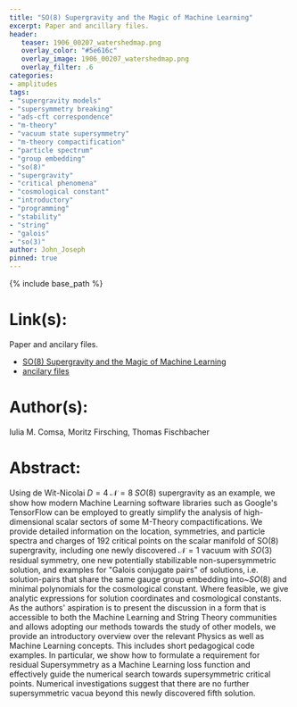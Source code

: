```yaml
---
title: "SO(8) Supergravity and the Magic of Machine Learning"
excerpt: Paper and ancillary files.
header:
   teaser: 1906_00207_watershedmap.png
   overlay_color: "#5e616c"
   overlay_image: 1906_00207_watershedmap.png
   overlay_filter: .6
categories:
- amplitudes
tags:
- "supergravity models"
- "supersymmetry breaking"
- "ads-cft correspondence"
- "m-theory"
- "vacuum state supersymmetry"
- "m-theory compactification"
- "particle spectrum"
- "group embedding"
- "so(8)"
- "supergravity"
- "critical phenomena"
- "cosmological constant"
- "introductory"
- "programming"
- "stability"
- "string"
- "galois"
- "so(3)"
author: John_Joseph
pinned: true
---
```

{% include base_path %}

# Link(s):
Paper and ancilary files.
  * [SO(8) Supergravity and the Magic of Machine Learning](https://arxiv.org/abs/1906.00207)
  * [ancilary files](https://arxiv.org/src/1906.00207/anc)

# Author(s):
Iulia M. Comsa, Moritz Firsching, Thomas Fischbacher

# Abstract:
Using de Wit-Nicolai $D=4\;\mathcal{N}=8\;SO(8)$ supergravity as an example, we show how modern Machine Learning software libraries such as Google's TensorFlow can be employed to greatly simplify the analysis of high-dimensional scalar sectors of some M-Theory compactifications. We provide detailed information on the location, symmetries, and particle spectra and charges of 192 critical points on the scalar manifold of SO(8) supergravity, including one newly discovered $\mathcal{N}=1$ vacuum with $SO(3)$ residual symmetry, one new potentially stabilizable non-supersymmetric solution, and examples for "Galois conjugate pairs" of solutions, i.e. solution-pairs that share the same gauge group embedding into~$SO(8)$ and minimal polynomials for the cosmological constant. Where feasible, we give analytic expressions for solution coordinates and cosmological constants. As the authors' aspiration is to present the discussion in a form that is accessible to both the Machine Learning and String Theory communities and allows adopting our methods towards the study of other models, we provide an introductory overview over the relevant Physics as well as Machine Learning concepts. This includes short pedagogical code examples. In particular, we show how to formulate a requirement for residual Supersymmetry as a Machine Learning loss function and effectively guide the numerical search towards supersymmetric critical points. Numerical investigations suggest that there are no further supersymmetric vacua beyond this newly discovered fifth solution.